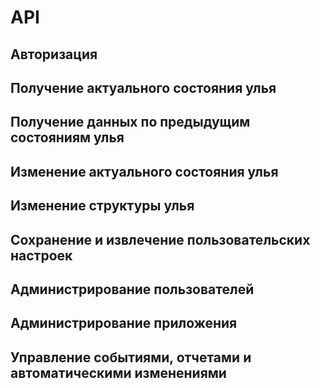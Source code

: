 # API

## Авторизация

## Получение актуального состояния улья

## Получение данных по предыдущим состояниям улья

## Изменение актуального состояния улья

## Изменение структуры улья

## Сохранение и извлечение пользовательских настроек

## Администрирование пользователей

## Администрирование приложения

## Управление событиями, отчетами и автоматическими изменениями
